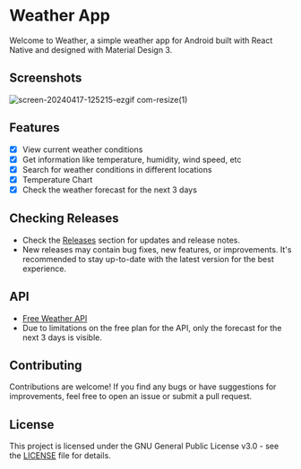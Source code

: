 # Weather App

Welcome to Weather, a simple weather app for Android built with React Native and designed with Material Design 3.

## Screenshots
![screen-20240417-125215-ezgif com-resize(1)](https://github.com/ronitkrshah/weather-app/assets/118371892/b9b92adf-6869-4fae-b10b-c71b151c7b3c)

## Features
- [X] View current weather conditions
- [X] Get information like temperature, humidity, wind speed, etc
- [X] Search for weather conditions in different locations
- [X] Temperature Chart
- [X] Check the weather forecast for the next 3 days

## Checking Releases
- Check the [Releases](https://github.com/ronitkrshah/weather-app/releases) section for updates and release notes.
- New releases may contain bug fixes, new features, or improvements. It's recommended to stay up-to-date with the latest version for the best experience.

## API
- [Free Weather API](https://www.weatherapi.com)
- Due to limitations on the free plan for the API, only the forecast for the next 3 days is visible.

## Contributing
Contributions are welcome! If you find any bugs or have suggestions for improvements, feel free to open an issue or submit a pull request.

## License
This project is licensed under the GNU General Public License v3.0 - see the [LICENSE](LICENSE) file for details.
